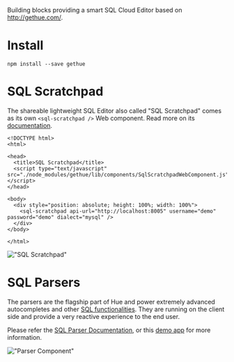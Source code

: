Building blocks providing a smart SQL Cloud Editor based on http://gethue.com/.

# Install

    npm install --save gethue

# SQL Scratchpad

The shareable lightweight SQL Editor also called "SQL Scratchpad" comes as its own `<sql-scratchpad />` Web component. Read more on its [documentation](https://docs.gethue.com/developer/components/scratchpad/).

    <!DOCTYPE html>
    <html>

    <head>
      <title>SQL Scratchpad</title>
      <script type="text/javascript" src="./node_modules/gethue/lib/components/SqlScratchpadWebComponent.js"></script>
    </head>

    <body>
      <div style="position: absolute; height: 100%; width: 100%">
        <sql-scratchpad api-url="http://localhost:8005" username="demo" password="demo" dialect="mysql" />
      </div>
    </body>

    </html>

!["SQL Scratchpad"](https://cdn.gethue.com/uploads/2021/05/sql-scratchpad-v0.5.png)

# SQL Parsers

The parsers are the flagship part of Hue and power extremely advanced autocompletes and other [SQL functionalities](https://docs.gethue.com/user/querying/#autocomplete). They are running on the client side and provide a very reactive experience to the end user.

Please refer the [SQL Parser Documentation](https://docs.gethue.com/developer/development/#sql-parsers), or this [demo app](https://github.com/cloudera/hue/tree/master/tools/examples/api/hue_dep) for more information.

!["Parser Component"](https://cdn.gethue.com/uploads/2020/07/parser_component.png)
